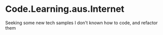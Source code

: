 # Code.Learning.aus.Internet
Seeking some new tech samples I don't known how to code, and refactor them
